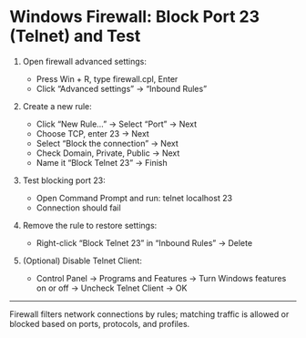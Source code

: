 # Windows Firewall: Block Port 23 (Telnet) and Test

1. Open firewall advanced settings:
   - Press Win + R, type firewall.cpl, Enter
   - Click “Advanced settings” → “Inbound Rules”

2. Create a new rule:
   - Click “New Rule…” → Select “Port” → Next
   - Choose TCP, enter 23 → Next
   - Select “Block the connection” → Next
   - Check Domain, Private, Public → Next
   - Name it “Block Telnet 23” → Finish

3. Test blocking port 23:
   - Open Command Prompt and run:
     telnet localhost 23
   - Connection should fail

4. Remove the rule to restore settings:
   - Right-click “Block Telnet 23” in “Inbound Rules” → Delete

5. (Optional) Disable Telnet Client:
   - Control Panel → Programs and Features → Turn Windows features on or off → Uncheck Telnet Client → OK

---

Firewall filters network connections by rules; matching traffic is allowed or blocked based on ports, protocols, and profiles.
